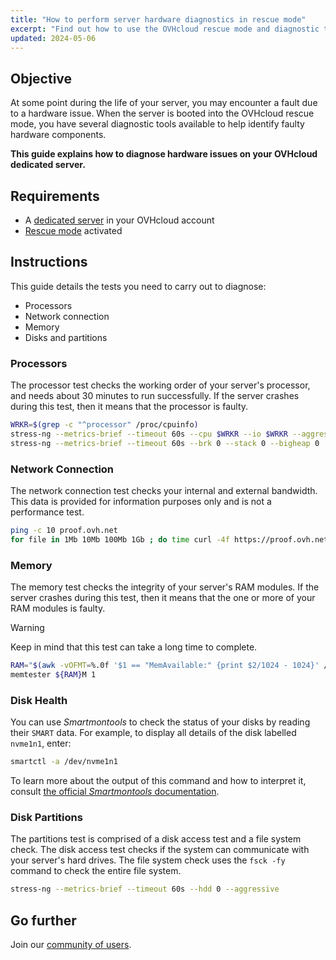 ```yaml
---
title: "How to perform server hardware diagnostics in rescue mode"
excerpt: "Find out how to use the OVHcloud rescue mode and diagnostic tools to identify hardware failures on your dedicated server"
updated: 2024-05-06
---
```


## Objective

At some point during the life of your server, you may encounter a fault due to a hardware issue. When the server is booted into the OVHcloud rescue mode, you have several diagnostic tools available to help identify faulty hardware components.

**This guide explains how to diagnose hardware issues on your OVHcloud dedicated server.**

## Requirements

- A [dedicated server](/links/bare-metal/bare-metal) in your OVHcloud account
- [Rescue mode](/pages/bare_metal_cloud/dedicated_servers/rescue_mode) activated

## Instructions

This guide details the tests you need to carry out to diagnose:

- Processors
- Network connection
- Memory
- Disks and partitions

### Processors

The processor test checks the working order of your server's processor, and needs about 30 minutes to run successfully. If the server crashes during this test, then it means that the processor is faulty.

```bash
WRKR=$(grep -c "^processor" /proc/cpuinfo)
stress-ng --metrics-brief --timeout 60s --cpu $WRKR --io $WRKR --aggressive --ignite-cpu --maximize --pathological
stress-ng --metrics-brief --timeout 60s --brk 0 --stack 0 --bigheap 0 
```

### Network Connection

The network connection test checks your internal and external bandwidth. This data is provided for information purposes only and is not a performance test.

```bash
ping -c 10 proof.ovh.net
for file in 1Mb 10Mb 100Mb 1Gb ; do time curl -4f https://proof.ovh.net/files/${file}.dat -o /dev/null; done
```

### Memory

The memory test checks the integrity of your server's RAM modules. If the server crashes during this test, then it means that the one or more of your RAM modules is faulty.

> [!warning]
> Keep in mind that this test can take a long time to complete.

```bash
RAM="$(awk -vOFMT=%.0f '$1 == "MemAvailable:" {print $2/1024 - 1024}' /proc/meminfo)"
memtester ${RAM}M 1
```

### Disk Health

You can use *Smartmontools* to check the status of your disks by reading their `SMART` data. For example, to display all details of the disk labelled `nvme1n1`, enter:

```bash
smartctl -a /dev/nvme1n1
```

To learn more about the output of this command and how to interpret it, consult [the official *Smartmontools* documentation](https://www.smartmontools.org/wiki/TocDoc).

### Disk Partitions

The partitions test is comprised of a disk access test and a file system check. The disk access test checks if the system can communicate with your server's hard drives. The file system check uses the `fsck -fy` command to check the entire file system.

```bash
stress-ng --metrics-brief --timeout 60s --hdd 0 --aggressive
```

## Go further

Join our [community of users](/links/community).
